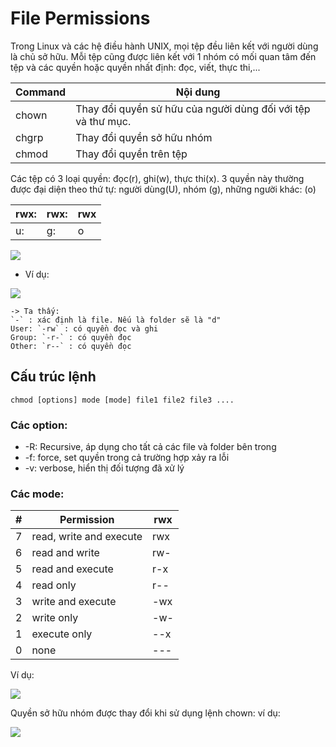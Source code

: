 # File Permissions

Trong Linux và các hệ điều hành UNIX, mọi tệp đều liên kết với người dùng là chủ sở hữu. Mỗi tệp cũng được liên kết với 1 nhóm có mối quan tâm đến tệp và các quyền  hoặc quyền nhất định: đọc, viết, thực thi,...

|Command|Nội dung|
|-------|-----------|
|chown|Thay đổi quyền sử hữu của người dùng đối với tệp và thư mục.|
|chgrp|Thay đổi quyền sở hữu nhóm|
|chmod|Thay đổi quyền trên tệp|

Các tệp có 3 loại quyền: đọc(r), ghi(w), thực thi(x). 3 quyền này thường được đại diện theo thứ tự:
người dùng(U), nhóm (g), những người khác: (o)

|rwx: |rwx: |rwx|
|---|---|---|
|u: |g:|o|

<img src=https://image.prntscr.com/image/TK6zC48MSauBNZDTqD3A-g.png>

- Ví dụ: 

<img src=https://image.prntscr.com/image/6GxkRcdoR4uO521908M2ag.png>

```
-> Ta thấy: 
`-` : xác định là file. Nếu là folder sẽ là "d"
User: `-rw` : có quyền đọc và ghi
Group: `-r-` : có quyền đọc
Other: `r--` : có quyền đọc
```

## Cấu trúc lệnh
```
chmod [options] mode [mode] file1 file2 file3 ....
```

### Các option:
- -R: Recursive, áp dụng cho tất cả các file và folder bên trong
- -f: force, set quyền trong cả trường hợp xảy ra lỗi
- -v: verbose, hiển thị đối tượng đã xử lý

### Các mode:

|#|Permission|rwx|
|-|----------|---|
|7|read, write and execute|rwx|
|6|read and write|rw-|
|5|read and execute|r-x|
|4|read only|r--|
|3|write and execute|-wx|
|2|write only|-w-|
|1|execute only|--x|
|0|none|---|

Ví dụ: 

<img src=https://image.prntscr.com/image/fKWArI7uQkWWkPi5KNquow.png>


Quyền sở hữu nhóm được thay đổi khi sử dụng lệnh chown:
ví dụ: 

<img src= https://image.prntscr.com/image/cnI8npIRR7SZo20xmwpRcQ.png>
